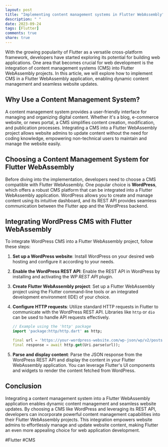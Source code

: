 ```yaml
---
layout: post
title: "Implementing content management systems in Flutter WebAssembly"
description: " "
date: 2023-09-24
tags: [Flutter]
comments: true
share: true
---
```


With the growing popularity of Flutter as a versatile cross-platform framework, developers have started exploring its potential for building web applications. One area that becomes crucial for web development is the integration of content management systems (CMS) into Flutter WebAssembly projects. In this article, we will explore how to implement CMS in a Flutter WebAssembly application, enabling dynamic content management and seamless website updates.

## Why Use a Content Management System?

A content management system provides a user-friendly interface for managing and organizing digital content. Whether it's a blog, e-commerce website, or news portal, a CMS simplifies content creation, modification, and publication processes. Integrating a CMS into a Flutter WebAssembly project allows website admins to update content without the need for coding knowledge, empowering non-technical users to maintain and manage the website easily.

## Choosing a Content Management System for Flutter WebAssembly

Before diving into the implementation, developers need to choose a CMS compatible with Flutter WebAssembly. One popular choice is **WordPress**, which offers a robust CMS platform that can be integrated into a Flutter WebAssembly application. WordPress allows you to create and manage content using its intuitive dashboard, and its REST API provides seamless communication between the Flutter app and the WordPress backend.

## Integrating WordPress CMS with Flutter WebAssembly

To integrate WordPress CMS into a Flutter WebAssembly project, follow these steps:

1. **Set up a WordPress website**: Install WordPress on your desired web hosting and configure it according to your needs.
2. **Enable the WordPress REST API**: Enable the REST API in WordPress by installing and activating the *WP REST API* plugin.
3. **Create Flutter WebAssembly project**: Set up a Flutter WebAssembly project using the Flutter command-line tools or an integrated development environment (IDE) of your choice.
4. **Configure HTTP requests**: Utilize standard HTTP requests in Flutter to communicate with the WordPress REST API. Libraries like `http` or `dio` can be used to handle API requests effectively.
   ```dart
   // Example using the 'http' package
   import 'package:http/http.dart' as http;

   final url = 'https://your-wordpress-website.com/wp-json/wp/v2/posts';
   final response = await http.get(Uri.parse(url));
   ```

5. **Parse and display content**: Parse the JSON response from the WordPress REST API and display the content in your Flutter WebAssembly application. You can leverage Flutter's UI components and widgets to render the content fetched from WordPress.

## Conclusion

Integrating a content management system into a Flutter WebAssembly application enables dynamic content management and seamless website updates. By choosing a CMS like WordPress and leveraging its REST API, developers can incorporate powerful content management capabilities into their Flutter WebAssembly projects. This integration empowers website admins to effortlessly manage and update website content, making Flutter an even more appealing choice for web application development.

#Flutter #CMS